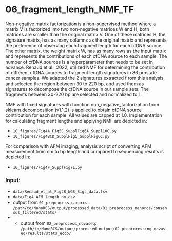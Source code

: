 # 06_fragment_length_NMF_TF

Non-negative matrix factorization is a non-supervised method where a matrix V is factorized into two non-negative 
matrices W and H, both matrices are smaller than the original matrix V. One of these matrices H, the signature matrix, 
has as many columns as the original matrix and represents the preference of observing each fragment length for each 
cfDNA source. The other matrix, the weight matrix W, has as many rows as the input matrix and represents the 
contributions of each cfDNA source to each sample. The number of cfDNA sources is a hyperparameter that needs to be 
set in advance. Renaud et al., 2022, utilized NMF for determining the contribution of different cfDNA 
sources to fragment length signatures in 86 prostate cancer samples. We adapted the 2 signatures extracted f
rom this analysis, and selected the region between 30 to 220 bp, and used them as signatures to decompose the cfDNA 
source in our sample sets. The fragments between 30-220 bp are selected and normalized to 1. 

NMF with fixed signatures with function non_negative_factorization from sklearn.decomposition (v1.1.2) 
is applied to obtain cfDNA source contribution for each sample. All values are capped at 1.0. Implementation 
for calculating fragment lengths and applying NMF are depicted in:
- `10_figures/Fig4A_Fig5C_SupplFig6A_Suppl10C.py`
- `10_figures/Fig4BCD_SupplFig5_SupplFig6C.py` 

For comparison with AFM imaging, analysis script of converting AFM measurement from nm to bp length and compared 
to sequencing results is depicted in:
- `10_figures/Fig4F_SupplFig7L.py`

### Input:
- `data/Renaud_et_al_Fig2B_WGS_Sigs_data.tsv`
- `data/Fig4_AFM_length_nm.csv`
- output from `01_preprocess_nanorcs`: `/path/to/NanoRCS/output/processed_data/01_preprocess_nanorcs/consensus_filtered/stats/`
- - output from `02_preprocess_novaseq`: `/path/to/NanoRCS/output/processed_output/02_preprocessing_novaseq/results/stats_ecco/`